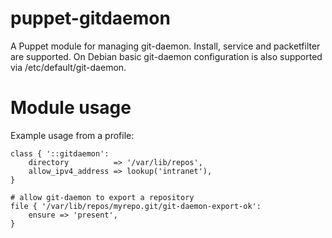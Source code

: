 # puppet-gitdaemon

A Puppet module for managing git-daemon. Install, service and packetfilter are 
supported. On Debian basic git-daemon configuration is also supported via 
/etc/default/git-daemon.

# Module usage

Example usage from a profile:

    class { '::gitdaemon':
        directory          => '/var/lib/repos',
        allow_ipv4_address => lookup('intranet'),
    }
    
    # allow git-daemon to export a repository
    file { '/var/lib/repos/myrepo.git/git-daemon-export-ok':
        ensure => 'present',
    }
